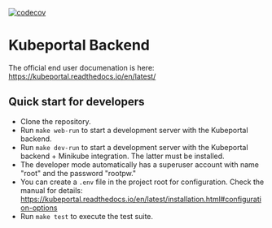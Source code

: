 [![codecov](https://codecov.io/gh/kubeportal/kubeportal/branch/master/graph/badge.svg?token=9JYI6Q59H6)](https://codecov.io/gh/kubeportal/kubeportal)

# Kubeportal Backend

The official end user documenation is here: https://kubeportal.readthedocs.io/en/latest/

## Quick start for developers

- Clone the repository.
- Run `make web-run` to start a development server with the Kubeportal backend.
- Run `make dev-run` to start a development server with the Kubeportal backend + Minikube integration. The latter must be installed.
- The developer mode automatically has a superuser account with name "root" and the password "rootpw."
- You can create a `.env` file in the project root for configuration. Check the manual for details: https://kubeportal.readthedocs.io/en/latest/installation.html#configuration-options
- Run `make test` to execute the test suite.

